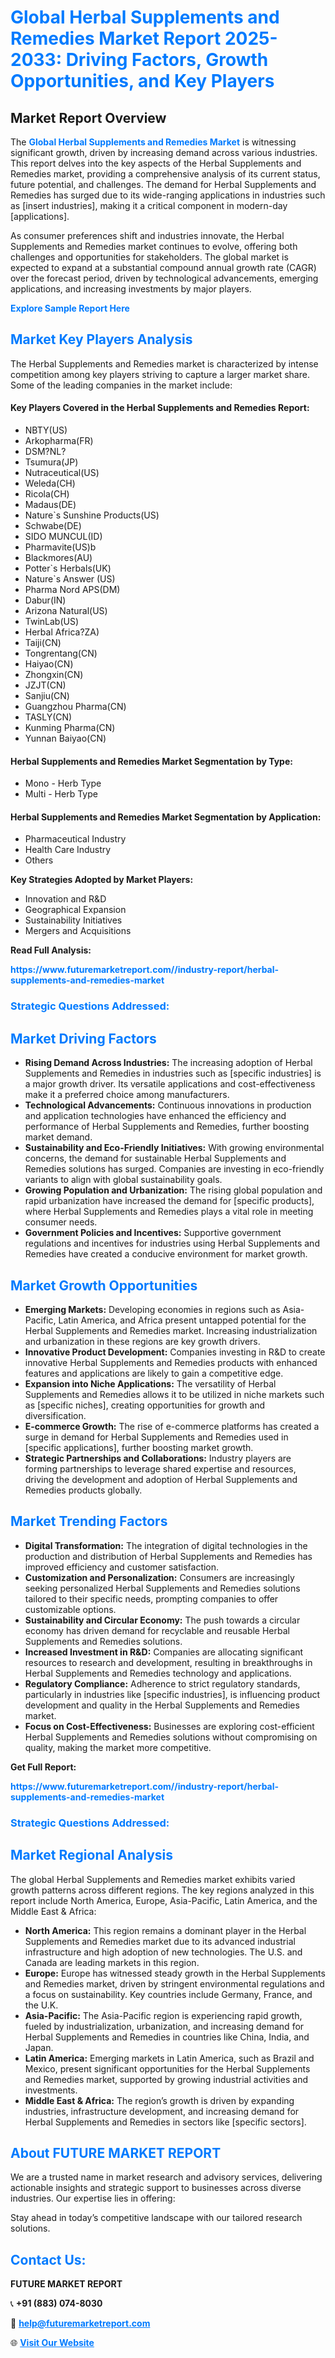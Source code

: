 <h1 style="color: #007BFF;">Global Herbal Supplements and Remedies Market Report 2025-2033: Driving Factors, Growth Opportunities, and Key Players</h1>

<section id="overview">
<h2>Market Report Overview</h2>
<p>The <a href="https://www.futuremarketreport.com//industry-report/herbal-supplements-and-remedies-market" style="color: #007BFF; text-decoration: none;"><strong>Global Herbal Supplements and Remedies Market</strong></a> is witnessing significant growth, driven by increasing demand across various industries. This report delves into the key aspects of the Herbal Supplements and Remedies market, providing a comprehensive analysis of its current status, future potential, and challenges. The demand for Herbal Supplements and Remedies has surged due to its wide-ranging applications in industries such as [insert industries], making it a critical component in modern-day [applications].</p>
<p>As consumer preferences shift and industries innovate, the Herbal Supplements and Remedies market continues to evolve, offering both challenges and opportunities for stakeholders. The global market is expected to expand at a substantial compound annual growth rate (CAGR) over the forecast period, driven by technological advancements, emerging applications, and increasing investments by major players.</p>
</section>

<section id="overview">
<p><a href="https://www.futuremarketreport.com//request-sample/reportId=80444" style="color: #007BFF; text-decoration: none;"><strong>Explore Sample Report Here</strong></a></p>
</section>

<section id="key-players">
<h2 style="color: #007BFF;">Market Key Players Analysis</h2>
<p>The Herbal Supplements and Remedies market is characterized by intense competition among key players striving to capture a larger market share. Some of the leading companies in the market include:</p>
<h4>Key Players Covered in the Herbal Supplements and Remedies Report:</h4>
<ul><li>NBTY(US)</li><li>Arkopharma(FR)</li><li>DSM?NL?</li><li>Tsumura(JP)</li><li>Nutraceutical(US)</li><li>Weleda(CH)</li><li>Ricola(CH)</li><li>Madaus(DE)</li><li>Nature`s Sunshine Products(US)</li><li>Schwabe(DE)</li><li>SIDO MUNCUL(ID)</li><li>Pharmavite(US)b</li><li>Blackmores(AU)</li><li>Potter`s Herbals(UK)</li><li>Nature`s Answer (US)</li><li>Pharma Nord APS(DM)</li><li>Dabur(IN)</li><li>Arizona Natural(US)</li><li>TwinLab(US)</li><li>Herbal Africa?ZA)</li><li>Taiji(CN)</li><li>Tongrentang(CN)</li><li>Haiyao(CN)</li><li>Zhongxin(CN)</li><li>JZJT(CN)</li><li>Sanjiu(CN)</li><li>Guangzhou Pharma(CN)</li><li>TASLY(CN)</li><li>Kunming Pharma(CN)</li><li>Yunnan Baiyao(CN)</li></ul>
<h4>Herbal Supplements and Remedies Market Segmentation by Type:</h4>
<ul><li>Mono - Herb Type</li><li>Multi - Herb Type</li></ul>

<h4>Herbal Supplements and Remedies Market Segmentation by Application:</h4>
<ul><li>Pharmaceutical Industry</li><li>Health Care Industry</li><li>Others</li></ul>
<p><strong>Key Strategies Adopted by Market Players:</strong></p>
<ul>
<li>Innovation and R&D</li>
<li>Geographical Expansion</li>
<li>Sustainability Initiatives</li>
<li>Mergers and Acquisitions</li>
</ul>
</section>

<section>
<p><strong>Read Full Analysis: </strong></p><a href="https://www.futuremarketreport.com//industry-report/herbal-supplements-and-remedies-market" style="color: #007BFF; text-decoration: none;"><strong>https://www.futuremarketreport.com//industry-report/herbal-supplements-and-remedies-market</strong></a>
<h3 style="color: #007BFF;">Strategic Questions Addressed:</h3>
</section>

<section id="driving-factors">
<h2 style="color: #007BFF;">Market Driving Factors</h2>
<ul>
<li><strong>Rising Demand Across Industries:</strong> The increasing adoption of Herbal Supplements and Remedies in industries such as [specific industries] is a major growth driver. Its versatile applications and cost-effectiveness make it a preferred choice among manufacturers.</li>
<li><strong>Technological Advancements:</strong> Continuous innovations in production and application technologies have enhanced the efficiency and performance of Herbal Supplements and Remedies, further boosting market demand.</li>
<li><strong>Sustainability and Eco-Friendly Initiatives:</strong> With growing environmental concerns, the demand for sustainable Herbal Supplements and Remedies solutions has surged. Companies are investing in eco-friendly variants to align with global sustainability goals.</li>
<li><strong>Growing Population and Urbanization:</strong> The rising global population and rapid urbanization have increased the demand for [specific products], where Herbal Supplements and Remedies plays a vital role in meeting consumer needs.</li>
<li><strong>Government Policies and Incentives:</strong> Supportive government regulations and incentives for industries using Herbal Supplements and Remedies have created a conducive environment for market growth.</li>
</ul>
</section>

<section id="growth-opportunities">
<h2 style="color: #007BFF;">Market Growth Opportunities</h2>
<ul>
<li><strong>Emerging Markets:</strong> Developing economies in regions such as Asia-Pacific, Latin America, and Africa present untapped potential for the Herbal Supplements and Remedies market. Increasing industrialization and urbanization in these regions are key growth drivers.</li>
<li><strong>Innovative Product Development:</strong> Companies investing in R&D to create innovative Herbal Supplements and Remedies products with enhanced features and applications are likely to gain a competitive edge.</li>
<li><strong>Expansion into Niche Applications:</strong> The versatility of Herbal Supplements and Remedies allows it to be utilized in niche markets such as [specific niches], creating opportunities for growth and diversification.</li>
<li><strong>E-commerce Growth:</strong> The rise of e-commerce platforms has created a surge in demand for Herbal Supplements and Remedies used in [specific applications], further boosting market growth.</li>
<li><strong>Strategic Partnerships and Collaborations:</strong> Industry players are forming partnerships to leverage shared expertise and resources, driving the development and adoption of Herbal Supplements and Remedies products globally.</li>
</ul>
</section>

<section id="trending-factors">
<h2 style="color: #007BFF;">Market Trending Factors</h2>
<ul>
<li><strong>Digital Transformation:</strong> The integration of digital technologies in the production and distribution of Herbal Supplements and Remedies has improved efficiency and customer satisfaction.</li>
<li><strong>Customization and Personalization:</strong> Consumers are increasingly seeking personalized Herbal Supplements and Remedies solutions tailored to their specific needs, prompting companies to offer customizable options.</li>
<li><strong>Sustainability and Circular Economy:</strong> The push towards a circular economy has driven demand for recyclable and reusable Herbal Supplements and Remedies solutions.</li>
<li><strong>Increased Investment in R&D:</strong> Companies are allocating significant resources to research and development, resulting in breakthroughs in Herbal Supplements and Remedies technology and applications.</li>
<li><strong>Regulatory Compliance:</strong> Adherence to strict regulatory standards, particularly in industries like [specific industries], is influencing product development and quality in the Herbal Supplements and Remedies market.</li>
<li><strong>Focus on Cost-Effectiveness:</strong> Businesses are exploring cost-efficient Herbal Supplements and Remedies solutions without compromising on quality, making the market more competitive.</li>
</ul>
</section>

<section>
<p><strong>Get Full Report: </strong></p><a href="https://www.futuremarketreport.com//industry-report/herbal-supplements-and-remedies-market" style="color: #007BFF; text-decoration: none;"><strong>https://www.futuremarketreport.com//industry-report/herbal-supplements-and-remedies-market</strong></a>
<h3 style="color: #007BFF;">Strategic Questions Addressed:</h3>
</section>


<section id="regional-analysis">
<h2 style="color: #007BFF;">Market Regional Analysis</h2>
<p>The global Herbal Supplements and Remedies market exhibits varied growth patterns across different regions. The key regions analyzed in this report include North America, Europe, Asia-Pacific, Latin America, and the Middle East & Africa:</p>
<ul>
<li><strong>North America:</strong> This region remains a dominant player in the Herbal Supplements and Remedies market due to its advanced industrial infrastructure and high adoption of new technologies. The U.S. and Canada are leading markets in this region.</li>
<li><strong>Europe:</strong> Europe has witnessed steady growth in the Herbal Supplements and Remedies market, driven by stringent environmental regulations and a focus on sustainability. Key countries include Germany, France, and the U.K.</li>
<li><strong>Asia-Pacific:</strong> The Asia-Pacific region is experiencing rapid growth, fueled by industrialization, urbanization, and increasing demand for Herbal Supplements and Remedies in countries like China, India, and Japan.</li>
<li><strong>Latin America:</strong> Emerging markets in Latin America, such as Brazil and Mexico, present significant opportunities for the Herbal Supplements and Remedies market, supported by growing industrial activities and investments.</li>
<li><strong>Middle East & Africa:</strong> The region’s growth is driven by expanding industries, infrastructure development, and increasing demand for Herbal Supplements and Remedies in sectors like [specific sectors].</li>
</ul>
</section>

<footer>
<h2 style="color: #007BFF;">About FUTURE MARKET REPORT</h2>
<p>We are a trusted name in market research and advisory services, delivering actionable insights and strategic support to businesses across diverse industries. Our expertise lies in offering:</p>

<p>Stay ahead in today’s competitive landscape with our tailored research solutions.</p>

<h2 style="color: #007BFF;">Contact Us:</h2>
<p><strong>FUTURE MARKET REPORT</strong></p>
<p>📞 <strong>+91 (883) 074-8030</strong></p>
<p>📧 <strong><a href="mailto:help@futuremarketreport.com" style="color: #007BFF;">help@futuremarketreport.com</a></strong></p>
<p>🌐 <strong><a href="https://www.futuremarketreport.com/" style="color: #007BFF;">Visit Our Website</a></strong></p>
</footer>